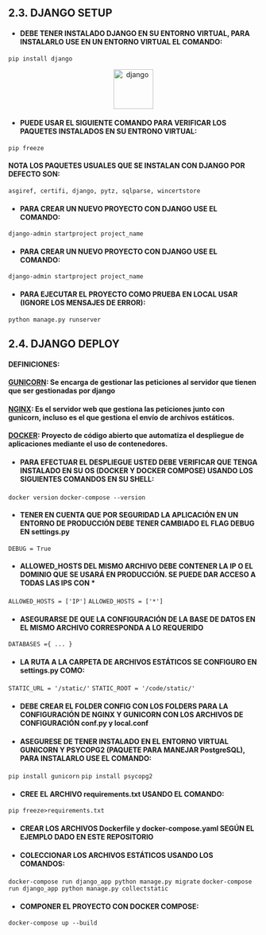 

## 2.3. DJANGO SETUP
- #### DEBE TENER INSTALADO DJANGO EN SU ENTORNO VIRTUAL, PARA INSTALARLO USE EN UN ENTORNO VIRTUAL EL COMANDO:
`pip install django`

<p align="center"> 
<img src="https://upload.wikimedia.org/wikipedia/commons/thumb/7/75/Django_logo.svg/1200px-Django_logo.svg.png" alt="django" style="height:80px;">
</p>

- #### PUEDE USAR EL SIGUIENTE COMANDO PARA VERIFICAR LOS PAQUETES INSTALADOS EN SU ENTRONO VIRTUAL:
`pip freeze`
#### NOTA LOS PAQUETES USUALES QUE SE INSTALAN CON DJANGO POR DEFECTO SON:
`asgiref, certifi, django, pytz, sqlparse, wincertstore`
- #### PARA CREAR UN NUEVO PROYECTO CON DJANGO USE EL COMANDO:
`django-admin startproject project_name`
- #### PARA CREAR UN NUEVO PROYECTO CON DJANGO USE EL COMANDO:
`django-admin startproject project_name`
- #### PARA EJECUTAR EL PROYECTO COMO PRUEBA EN LOCAL USAR (IGNORE LOS MENSAJES DE ERROR):
`python manage.py runserver`

## 2.4. DJANGO DEPLOY
#### DEFINICIONES:
#### [GUNICORN](https://gunicorn.org/): Se encarga de gestionar las peticiones al servidor que tienen que ser gestionadas por django 
#### [NGINX](https://www.nginx.com/): Es el servidor web que gestiona las peticiones junto con gunicorn, incluso es el que gestiona el envío de archivos estáticos.
#### [DOCKER](https://www.docker.com/): Proyecto de código abierto que automatiza el despliegue de aplicaciones mediante el uso de contenedores.

- #### PARA EFECTUAR EL DESPLIEGUE USTED DEBE VERIFICAR QUE TENGA INSTALADO EN SU OS (DOCKER Y DOCKER COMPOSE) USANDO LOS SIGUIENTES COMANDOS EN SU SHELL:
`docker version` 
`docker-compose --version`
- #### TENER EN CUENTA QUE POR SEGURIDAD LA APLICACIÓN EN UN ENTORNO DE PRODUCCIÓN DEBE TENER CAMBIADO EL FLAG DEBUG EN settings.py
`DEBUG = True`
- #### ALLOWED_HOSTS DEL MISMO ARCHIVO DEBE CONTENER LA IP O EL DOMINIO QUE SE USARÁ EN PRODUCCIÓN. SE PUEDE DAR ACCESO A TODAS LAS IPS CON *
`ALLOWED_HOSTS = ['IP']`
`ALLOWED_HOSTS = ['*']`
- #### ASEGURARSE DE QUE LA CONFIGURACIÓN DE LA BASE DE DATOS EN EL MISMO ARCHIVO CORRESPONDA A LO REQUERIDO
`DATABASES ={ ... }`
- #### LA RUTA A LA CARPETA DE ARCHIVOS ESTÁTICOS SE CONFIGURO EN settings.py COMO:
`STATIC_URL = '/static/'`
`STATIC_ROOT = '/code/static/'`
- #### DEBE CREAR EL FOLDER CONFIG CON LOS FOLDERS PARA LA CONFIGURACIÓN DE NGINX Y GUNICORN CON LOS ARCHIVOS DE CONFIGURACIÓN conf.py y local.conf
- #### ASEGURESE DE TENER INSTALADO EN EL ENTORNO VIRTUAL GUNICORN Y PSYCOPG2 (PAQUETE PARA MANEJAR PostgreSQL), PARA INSTALARLO USE EL COMANDO:
`pip install gunicorn`
`pip install psycopg2`
- #### CREE EL ARCHIVO requirements.txt USANDO EL COMANDO:
`pip freeze>requirements.txt`
- #### CREAR LOS ARCHIVOS Dockerfile y docker-compose.yaml SEGÚN EL EJEMPLO DADO EN ESTE REPOSITORIO
- #### COLECCIONAR LOS ARCHIVOS ESTÁTICOS USANDO LOS COMANDOS:
`docker-compose run django_app python manage.py migrate`
`docker-compose run django_app python manage.py collectstatic`
- #### COMPONER EL PROYECTO CON DOCKER COMPOSE:
`docker-compose up --build`
